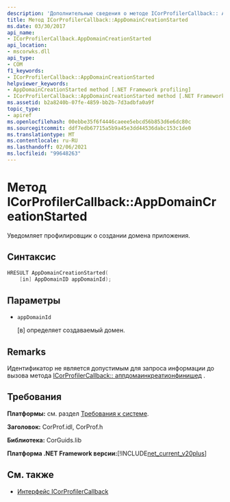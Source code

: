 ```yaml
---
description: 'Дополнительные сведения о методе ICorProfilerCallback:: AppDomainCreationStarted'
title: Метод ICorProfilerCallback::AppDomainCreationStarted
ms.date: 03/30/2017
api_name:
- ICorProfilerCallback.AppDomainCreationStarted
api_location:
- mscorwks.dll
api_type:
- COM
f1_keywords:
- ICorProfilerCallback::AppDomainCreationStarted
helpviewer_keywords:
- AppDomainCreationStarted method [.NET Framework profiling]
- ICorProfilerCallback::AppDomainCreationStarted method [.NET Framework profiling]
ms.assetid: b2a8240b-07fe-4859-bb2b-7d3adbfa0a9f
topic_type:
- apiref
ms.openlocfilehash: 00ebbe35f6f4446caeee5ebcd56b853d6e6dc80c
ms.sourcegitcommit: ddf7edb67715a5b9a45e3dd44536dabc153c1de0
ms.translationtype: MT
ms.contentlocale: ru-RU
ms.lasthandoff: 02/06/2021
ms.locfileid: "99648263"
---
```

# <a name="icorprofilercallbackappdomaincreationstarted-method"></a>Метод ICorProfilerCallback::AppDomainCreationStarted

Уведомляет профилировщик о создании домена приложения.  
  
## <a name="syntax"></a>Синтаксис  
  
```cpp  
HRESULT AppDomainCreationStarted(  
    [in] AppDomainID appDomainId);  
```  
  
## <a name="parameters"></a>Параметры

- `appDomainId`

  \[в] определяет создаваемый домен.
  
## <a name="remarks"></a>Remarks  

 Идентификатор не является допустимым для запроса информации до вызова метода [ICorProfilerCallback:: аппдомаинкреатионфинишед](icorprofilercallback-appdomaincreationfinished-method.md) .  
  
## <a name="requirements"></a>Требования  

 **Платформы:** см. раздел [Требования к системе](../../get-started/system-requirements.md).  
  
 **Заголовок:** CorProf.idl, CorProf.h  
  
 **Библиотека:** CorGuids.lib  
  
 **Платформа .NET Framework версии:**[!INCLUDE[net_current_v20plus](../../../../includes/net-current-v20plus-md.md)]  
  
## <a name="see-also"></a>См. также

- [Интерфейс ICorProfilerCallback](icorprofilercallback-interface.md)
